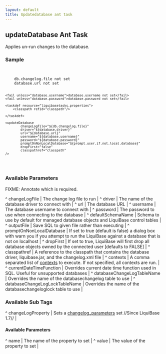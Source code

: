 ```yaml
---
layout: default
title: Updatedatabase ant task
---
```


## updateDatabase Ant Task ##

Applies un-run changes to the database.  



### Sample ###

<code xml>
<target name="update-database" depends="prepare">
    <fail unless="db.changelog.file">db.changelog.file not set</fail>
    <fail unless="database.url">database.url not set</fail>

    <fail unless="database.username">database.username not set</fail>
    <fail unless="database.password">database.password not set</fail>

    <taskdef resource="liquibasetasks.properties">
        <classpath refid="classpath"/>

    </taskdef>

    <updateDatabase
            changeLogFile="${db.changelog.file}"
            driver="${database.driver}"
            url="${database.url}"
            username="${database.username}"
            password="${database.password}"
            promptOnNonLocalDatabase="${prompt.user.if.not.local.database}"
            dropFirst="false"
            classpathref="classpath"
    />
    
</target>
</code>




### Available Parameters ###
FIXME: Annotate which is required.

^ changeLogFile  | The change log file to run  | 
^ driver  | The name of the database driver to connect with  | 
^ url  | The database URL  | 
^ username  | The database username to connect with  | 
^ password  | The password to use when connecting to the database  | 
^ defaultSchemaName  | Schema to use by default for managed database objects and LiquiBase control tables  |
^ outputFile  | Save SQL to given file rather than executing  |
^ promptOnNonLocalDatabase  | If set to true (default is false) a dialog box with warn you if you attempt to run the LiquiBase against a database that is not on localhost  | 
^ dropFirst  | If set to true, LiquiBase will first drop all database objects owned by the connected user [defaults to FALSE]  | 
^ classpathref  | A reference to the classpath that contains the database driver, liquibase.jar, and the changelog.xml file  | 
^ contexts  | A comma separated list of [contexts](contexts.html) to execute. If not specified, all contexts are run.  |
^ currentDateTimeFunction  | Overrides current date time function used in SQL. Useful for unsupported databases  | 
^ databaseChangeLogTableName  | Overrides the name of the databasechangelog table to use  |
^ databaseChangeLogLockTableName  | Overrides the name of the databasechangeloglock table to use  |

### Available Sub Tags ###
^ changeLogProperty  | Sets a [changelog_parameters](changelog_parameters.html) set //Since LiquiBase 1.7// |

#### Available <changeLogProperty> Parameters ####
^ name  | The name of the property to set  | 
^ value  | The value of the property to set  | 
